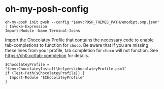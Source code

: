 # oh-my-posh-config
```
oh-my-posh init pwsh --config "$env:POSH_THEMES_PATH/emodipt.omp.json" | Invoke-Expression
Import-Module -Name Terminal-Icons
```
Import the Chocolatey Profile that contains the necessary code to enable
tab-completions to function for `choco`.
Be aware that if you are missing these lines from your profile, tab completion
for `choco` will not function.
See https://ch0.co/tab-completion for details.

```
$ChocolateyProfile = "$env:ChocolateyInstall\helpers\chocolateyProfile.psm1"
if (Test-Path($ChocolateyProfile)) {
  Import-Module "$ChocolateyProfile"
}
```

